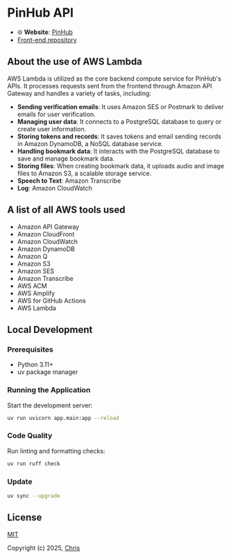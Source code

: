 # PinHub API

- 🌐 **Website**: [PinHub](https://pinhub.xyz)
- [Front-end repository](https://github.com/chris1ding1/pinhub-web)

## About the use of AWS Lambda

AWS Lambda is utilized as the core backend compute service for PinHub's APIs. It processes requests sent from the frontend through Amazon API Gateway and handles a variety of tasks, including:

- **Sending verification emails**: It uses Amazon SES or Postmark to deliver emails for user verification.
- **Managing user data**: It connects to a PostgreSQL database to query or create user information.
- **Storing tokens and records**: It saves tokens and email sending records in Amazon DynamoDB, a NoSQL database service.
- **Handling bookmark data**: It interacts with the PostgreSQL database to save and manage bookmark data.
- **Storing files**: When creating bookmark data, it uploads audio and image files to Amazon S3, a scalable storage service.
- **Speech to Text**: Amazon Transcribe
- **Log**: Amazon CloudWatch

## A list of all AWS tools used

- Amazon API Gateway
- Amazon CloudFront
- Amazon CloudWatch
- Amazon DynamoDB
- Amazon Q
- Amazon S3
- Amazon SES
- Amazon Transcribe
- AWS ACM
- AWS Amplify
- AWS for GitHub Actions
- AWS Lambda

## Local Development

### Prerequisites

- Python 3.11+
- uv package manager

### Running the Application

Start the development server:

```bash
uv run uvicorn app.main:app --reload
```

### Code Quality

Run linting and formatting checks:

```bash
uv run ruff check
```

### Update

```bash
uv sync --upgrade
```

## License

[MIT](https://opensource.org/licenses/MIT)

Copyright (c) 2025, [Chris](https://chrisding.xyz)
